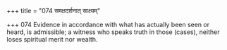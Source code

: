 +++
title = "074 समक्षदर्शनात् साक्ष्यम्"

+++
074	Evidence in accordance with what has actually been seen or heard, is admissible; a witness who speaks truth in those (cases), neither loses spiritual merit nor wealth.